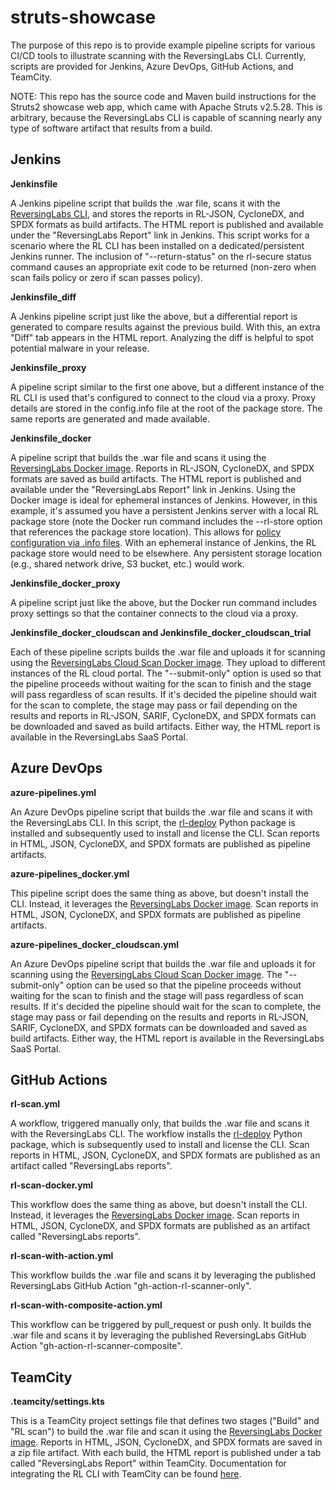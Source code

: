 # struts-showcase
The purpose of this repo is to provide example pipeline scripts for various CI/CD tools to illustrate scanning with the ReversingLabs CLI. Currently, scripts are provided for Jenkins, Azure DevOps, GitHub Actions, and TeamCity.

NOTE: This repo has the source code and Maven build instructions for the Struts2 showcase web app, which came with Apache Struts v2.5.28. This is arbitrary, because the ReversingLabs CLI is capable of scanning nearly any type of software artifact that results from a build.

## Jenkins

**Jenkinsfile**

A Jenkins pipeline script that builds the .war file, scans it with the [ReversingLabs CLI](https://docs.secure.software/cli/), and stores the reports in RL-JSON, CycloneDX, and SPDX formats as build artifacts. The HTML report is published and available under the "ReversingLabs Report" link in Jenkins. This script works for a scenario where the RL CLI has been installed on a dedicated/persistent Jenkins runner. The inclusion of "--return-status" on the rl-secure status command causes an appropriate exit code to be returned (non-zero when scan fails policy or zero if scan passes policy).

**Jenkinsfile_diff**

A Jenkins pipeline script just like the above, but a differential report is generated to compare results against the previous build. With this, an extra "Diff" tab appears in the HTML report. Analyzing the diff is helpful to spot potential malware in your release.

**Jenkinsfile_proxy**

A pipeline script similar to the first one above, but a different instance of the RL CLI is used that's configured to connect to the cloud via a proxy. Proxy details are stored in the config.info file at the root of the package store. The same reports are generated and made available. 

**Jenkinsfile_docker**

A pipeline script that builds the .war file and scans it using the [ReversingLabs Docker image](https://hub.docker.com/r/reversinglabs/rl-scanner). Reports in RL-JSON, CycloneDX, and SPDX formats are saved as build artifacts. The HTML report is published and available under the "ReversingLabs Report" link in Jenkins. Using the Docker image is ideal for ephemeral instances of Jenkins. However, in this example, it's assumed you have a persistent Jenkins server with a local RL package store (note the Docker run command includes the --rl-store option that references the package store location). This allows for [policy configuration via .info files](https://docs.secure.software/cli/configuration/policy-configuration#policy-configuration-files). With an ephemeral instance of Jenkins, the RL package store would need to be elsewhere. Any persistent storage location (e.g., shared network drive, S3 bucket, etc.) would work.

**Jenkinsfile_docker_proxy**

A pipeline script just like the above, but the Docker run command includes proxy settings so that the container connects to the cloud via a proxy.

**Jenkinsfile_docker_cloudscan and Jenkinsfile_docker_cloudscan_trial**

Each of these pipeline scripts builds the .war file and uploads it for scanning using the [ReversingLabs Cloud Scan Docker image](https://hub.docker.com/r/reversinglabs/rl-scanner-cloud). They upload to different instances of the RL cloud portal. The "--submit-only" option is used so that the pipeline proceeds without waiting for the scan to finish and the stage will pass regardless of scan results. If it's decided the pipeline should wait for the scan to complete, the stage may pass or fail depending on the results and reports in RL-JSON, SARIF, CycloneDX, and SPDX formats can be downloaded and saved as build artifacts. Either way, the HTML report is available in the ReversingLabs SaaS Portal.

## Azure DevOps

**azure-pipelines.yml**

An Azure DevOps pipeline script that builds the .war file and scans it with the ReversingLabs CLI. In this script, the [rl-deploy](https://pypi.org/project/rl-deploy/) Python package is installed and subsequently used to install and license the CLI. Scan reports in HTML, JSON, CycloneDX, and SPDX formats are published as pipeline artifacts.

**azure-pipelines_docker.yml**

This pipeline script does the same thing as above, but doesn't install the CLI. Instead, it leverages the [ReversingLabs Docker image](https://hub.docker.com/r/reversinglabs/rl-scanner).  Scan reports in HTML, JSON, CycloneDX, and SPDX formats are published as pipeline artifacts.

**azure-pipelines_docker_cloudscan.yml**

An Azure DevOps pipeline script that builds the .war file and uploads it for scanning using the [ReversingLabs Cloud Scan Docker image](https://hub.docker.com/r/reversinglabs/rl-scanner-cloud). The "--submit-only" option can be used so that the pipeline proceeds without waiting for the scan to finish and the stage will pass regardless of scan results. If it's decided the pipeline should wait for the scan to complete, the stage may pass or fail depending on the results and reports in RL-JSON, SARIF, CycloneDX, and SPDX formats can be downloaded and saved as build artifacts. Either way, the HTML report is available in the ReversingLabs SaaS Portal.

## GitHub Actions

**rl-scan.yml**

A workflow, triggered manually only, that builds the .war file and scans it with the ReversingLabs CLI. The workflow installs the [rl-deploy](https://pypi.org/project/rl-deploy/) Python package, which is subsequently used to install and license the CLI. Scan reports in HTML, JSON, CycloneDX, and SPDX formats are published as an artifact called "ReversingLabs reports".

**rl-scan-docker.yml**

This workflow does the same thing as above, but doesn't install the CLI. Instead, it leverages the [ReversingLabs Docker image](https://hub.docker.com/r/reversinglabs/rl-scanner). Scan reports in HTML, JSON, CycloneDX, and SPDX formats are published as an artifact called "ReversingLabs reports".

**rl-scan-with-action.yml**

This workflow builds the .war file and scans it by leveraging the published ReversingLabs GitHub Action "gh-action-rl-scanner-only". 

**rl-scan-with-composite-action.yml**

This workflow can be triggered by pull_request or push only. It builds the .war file and scans it by leveraging the published ReversingLabs GitHub Action "gh-action-rl-scanner-composite". 

## TeamCity

**.teamcity/settings.kts**

This is a TeamCity project settings file that defines two stages ("Build" and "RL scan") to build the .war file and scan it using the [ReversingLabs Docker image](https://hub.docker.com/r/reversinglabs/rl-scanner). Reports in HTML, JSON, CycloneDX, and SPDX formats are saved in a zip file artifact. With each build, the HTML report is published under a tab called "ReversingLabs Report" within TeamCity. Documentation for integrating the RL CLI with TeamCity can be found [here](https://docs.secure.software/cli/integrations/teamcity).
